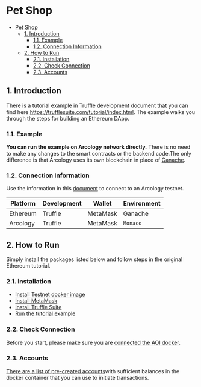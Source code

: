 # Pet Shop
- [Pet Shop](#pet-shop)
  - [1. Introduction](#1-introduction)
    - [1.1. Example](#11-example)
    - [1.2. Connection Information](#12-connection-information)
  - [2. How to Run](#2-how-to-run)
    - [2.1. Installation](#21-installation)
    - [2.2. Check Connection](#22-check-connection)
    - [2.3. Accounts](#23-accounts)

## 1. Introduction

There is a tutorial example in Truffle development document that you can find here https://trufflesuite.com/tutorial/index.html. The example walks you through the steps for building an Ethereum DApp.

### 1.1. Example

 **You can run the example on Arcology network directly.** There is no need to make any changes to the smart contracts or the backend code.The only difference is that Arcology uses its own blockchain in place of [Ganache](https://trufflesuite.com/ganache/).

### 1.2. Connection Information

Use the information in this [document](../tutorials/network-info.md) to connect to an Arcology testnet.


|Platform|Development|Wallet|Environment|
|---|---|---|---|
|Ethereum|Truffle|MetaMask|Ganache|
|Arcology|Truffle|MetaMask|`Monaco`|

## 2. How to Run

Simply install the packages listed below and follow steps in the original Ethereum tutorial.

### 2.1. Installation

* [Install Testnet docker image](https://github.com/arcology-network/benchmarking/blob/main/content/getting-started/connect-aio-docker.md)
* [Install MetaMask](https://metamask.io/)
* [Install Truffle Suite](https://trufflesuite.com/docs/truffle/getting-started/installation.html)
* [Run the tutorial example](https://trufflesuite.com/tutorial/index.html)

### 2.2. Check Connection

Before you start, please make sure you are [connected the AOI docker](https://github.com/arcology-network/benchmarking/blob/main/content/getting-started/check-testnet-status.md). 

### 2.3. Accounts

[There are a list of pre-created accounts](./accounts.md)with sufficient balances in the docker container that you can use to initiate transactions.

